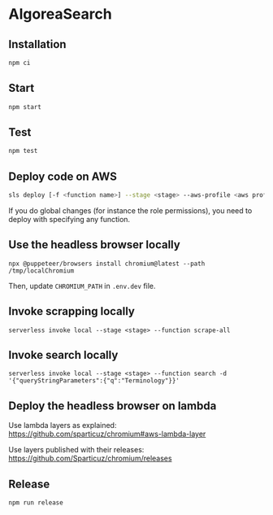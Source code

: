 # AlgoreaSearch

## Installation

```sh
npm ci
```

## Start

```sh
npm start
```


## Test

```sh
npm test
```

## Deploy code on AWS

```sh
sls deploy [-f <function name>] --stage <stage> --aws-profile <aws profile>
```

If you do global changes (for instance the role permissions), you need to deploy with specifying any function.

## Use the headless browser locally

```
npx @puppeteer/browsers install chromium@latest --path /tmp/localChromium
```
Then, update `CHROMIUM_PATH` in `.env.dev` file.

## Invoke scrapping locally

```
serverless invoke local --stage <stage> --function scrape-all
```

## Invoke search locally

```
serverless invoke local --stage <stage> --function search -d '{"queryStringParameters":{"q":"Terminology"}}'
```

## Deploy the headless browser on lambda

Use lambda layers as explained: https://github.com/sparticuz/chromium#aws-lambda-layer

Use layers published with their releases: https://github.com/Sparticuz/chromium/releases

## Release

```sh
npm run release
```